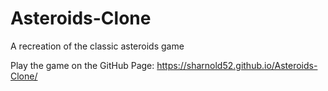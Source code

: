 # Asteroids-Clone
A recreation of the classic asteroids game

Play the game on the GitHub Page: https://sharnold52.github.io/Asteroids-Clone/
